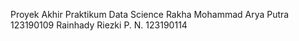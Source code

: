 Proyek Akhir Praktikum Data Science
Rakha Mohammad Arya Putra 123190109
Rainhady Riezki P. N.     123190114
